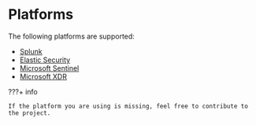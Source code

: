 # Platforms

The following platforms are supported:

- [Splunk](./splunk.md)
- [Elastic Security](./elastic_security.md)
- [Microsoft Sentinel](./microsoft_sentinel.md)
- [Microsoft XDR](./microsoft_xdr.md)

???+ info

    If the platform you are using is missing, feel free to contribute to the project.
